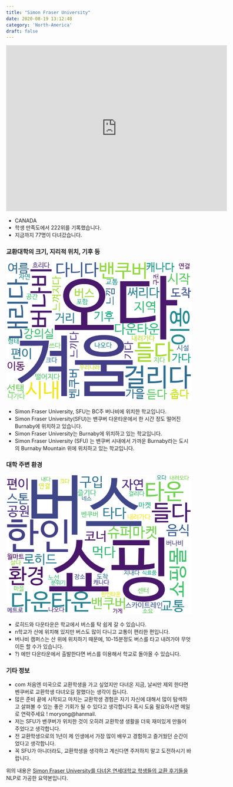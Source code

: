 ```yaml
---
title: "Simon Fraser University"
date: 2020-08-19 13:12:48
category: 'North-America'
draft: false
---
```


<iframe
width="600"
height="450"
frameborder="0" style="border:0"
src="https://www.google.com/maps/embed/v1/place?key=AIzaSyC9e1AME-pVmWC4hBpFdu5S4dKzyepa3HQ&q=Simon+Fraser+University&center=49.27809370000001,-122.91988329999998&zoom=14" allowfullscreen>
</iframe>

* CANADA
* 학생 만족도에서 222위를 기록했습니다.
* 지금까지 77명이 다녀갔습니다. 

### 교환대학의 크기, 지리적 위치, 기후 등

![gen_info-WordCloud](../univ_wordclouds_okt/gen_info/CA000007_gen_info_okt.png)

* Simon Fraser University, SFU는 BC주 버나비에 위치한 학교입니다.
* Simon Fraser University(SFU)는 밴쿠버 다운타운에서 한 시간 정도 떨어진 Burnaby에 위치하고 있습니다.
* Simon Fraser University는 Burnaby에 위치하고 있는 학교입니다.
* Simon Fraser University (SFU) 는 밴쿠버 시내에서 가까운 Burnaby라는 도시의 Burnaby Mountain 위에 위치하고 있는 학교입니다.


### 대학 주변 환경

![env_info-WordCloud](../univ_wordclouds_okt/env_info/CA000007_env_info_okt.png)

* 로히드와 다운타운은 학교에서 버스를 탁 쉽게 갈 수 있습니다.
* n학교가 산에 위치해 있지만 버스도 많이 다니고 교통이 편리한 편입니다.
* 버나비 캠퍼스는 산 위에 위치하기 때문에, 10-15분정도 버스를 타고 내려가야 무엇이든 할 수가 있습니다.
* ?) 에만 다운타운에서 출발한다면 버스를 이용해서 학교로 돌아올 수 있습니다.


### 기타 정보

* com 처음엔 미국으로 교환학생을 가고 싶었지만 다녀온 지금, 날씨만 제외 한다면 벤쿠버로 교환학생 다녀오길 잘했다는 생각이 듭니다.
* 많은 준비 끝에 시작되고 마치는 교환학생 경험은 자기 자신에 대해서 많이 탐색하고 살펴볼 수 있는 좋은 기회가 될 수 있다고 생각합니다 혹시 도움 필요하시면 메일로 연락주세요 ! moryong@hanmail.
* 저는 SFU가 밴쿠버가 위치한 것이 오히려 교환학생 생활을 더욱 재미있게 만들어 주었다고 생각합니다.
* 전 교환학생으로의 1년이 제 인생에서 가장 많이 배우고 경험하고 즐거웠던 순간이었다고 생각합니다.
* 꼭 SFU가 아니더라도, 교환학생을 생각하고 계신다면 주저하지 말고 도전하시기 바랍니다.


위의 내용은 [Simon Fraser University를 다녀온 연세대학교 학생들의 교환 후기들을](http://oia.yonsei.ac.kr/partner/expReport.asp?ucode=CA000007&bgbn=A) NLP로 가공한 요약본입니다. 
